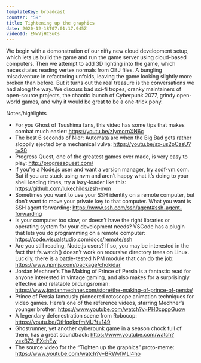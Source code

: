 ```yaml
---
templateKey: broadcast
counter: "59"
title: Tightening up the graphics
date: 2020-12-18T07:01:17.945Z
videoId: ENwVjHCSuCs
---
```

We begin with a demonstration of our nifty new cloud development setup, which lets us build the game and run the game server using cloud-based computers. Then we attempt to add 3D lighting into the game, which necessitates reading vertex normals from OBJ files. A bungling misadventure in refactoring unfolds, leaving the game looking slightly more broken than before. But it turns out the real treasure is the conversations we had along the way. We discuss bad sci-fi tropes, cranky maintainers of open-source projects, the chaotic launch of Cyberpunk 2077, grindy open-world games, and why it would be great to be a one-trick pony.

Notes/highlights

- For you Ghost of Tsushima fans, this video has some tips that makes combat much easier: https://youtu.be/zIymornXN6c
- The best 6 seconds of Nier: Automata are when the Big Bad gets rather sloppily ejected by a mechanical vulva: https://youtu.be/sx-us2pCzsU?t=30
- Progress Quest, one of the greatest games ever made, is very easy to play: http://progressquest.com/
- If you’re a Node.js user and want a version manager, try asdf-vm.com. But if you are stuck using nvm and aren’t happy what it’s doing to your shell loading times, try a lazy-loader like this: https://github.com/lukechilds/zsh-nvm
- Sometimes you want to use your SSH identity on a remote computer, but don’t want to move your private key to that computer. What you want is SSH agent forwarding: https://www.ssh.com/ssh/agent#ssh-agent-forwarding
- Is your computer too slow, or doesn’t have the right libraries or operating system for your development needs? VSCode has a plugin that lets you do programming on a remote computer: https://code.visualstudio.com/docs/remote/ssh
- Are you still reading, Node.js users? If so, you may be interested in the fact that fs.watch() doesn’t work on recursive directory trees on Linux. Luckily, there is a battle-tested NPM module that can do the job: https://www.npmjs.com/package/chokidar
- Jordan Mechner’s The Making of Prince of Persia is a fantastic read for anyone interested in vintage gaming, and also makes for a surprisingly effective and relatable bildungsroman: https://www.jordanmechner.com/store/the-making-of-prince-of-persia/
- Prince of Persia famously pioneered rotoscope animation techniques for video games. Here’s one of the reference videos, starring Mechner’s younger brother: https://www.youtube.com/watch?v=PH0cpppGuow
- A legendary defenestration scene from Robocop: https://youtu.be/OtHqqkpfmMU?t=149
- Ghostrunner, yet another cyberpunk game in a season chock full of them, has a great soundtrack: https://www.youtube.com/watch?v=xBZ3_FXehEw
- The source video for the “Tighten up the graphics” proto-meme: https://www.youtube.com/watch?v=BRWvfMLl4ho